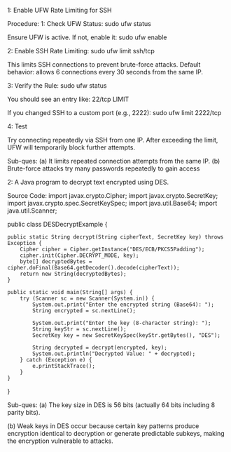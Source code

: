 1: Enable UFW Rate Limiting for SSH

Procedure:
1: Check UFW Status: sudo ufw status

Ensure UFW is active. If not, enable it: sudo ufw enable

2: Enable SSH Rate Limiting: sudo ufw limit ssh/tcp

This limits SSH connections to prevent brute-force attacks.
Default behavior: allows 6 connections every 30 seconds from the same IP.

3: Verify the Rule: sudo ufw status

You should see an entry like: 22/tcp        LIMIT

If you changed SSH to a custom port (e.g., 2222): sudo ufw limit 2222/tcp

4: Test

Try connecting repeatedly via SSH from one IP.
After exceeding the limit, UFW will temporarily block further attempts.


Sub-ques:
(a) It limits repeated connection attempts from the same IP.
(b) Brute-force attacks try many passwords repeatedly to gain access


2: A Java program to decrypt text encrypted using DES.

Source Code:
import javax.crypto.Cipher;
import javax.crypto.SecretKey;
import javax.crypto.spec.SecretKeySpec;
import java.util.Base64;
import java.util.Scanner;

public class DESDecryptExample {

    public static String decrypt(String cipherText, SecretKey key) throws Exception {
        Cipher cipher = Cipher.getInstance("DES/ECB/PKCS5Padding");
        cipher.init(Cipher.DECRYPT_MODE, key);
        byte[] decryptedBytes = cipher.doFinal(Base64.getDecoder().decode(cipherText));
        return new String(decryptedBytes);
    }

    public static void main(String[] args) {
        try (Scanner sc = new Scanner(System.in)) {
            System.out.print("Enter the encrypted string (Base64): ");
            String encrypted = sc.nextLine();

            System.out.print("Enter the key (8-character string): ");
            String keyStr = sc.nextLine();
            SecretKey key = new SecretKeySpec(keyStr.getBytes(), "DES");

            String decrypted = decrypt(encrypted, key);
            System.out.println("Decrypted Value: " + decrypted);
        } catch (Exception e) {
            e.printStackTrace();
        }
    }
}


Sub-ques:
(a) The key size in DES is 56 bits (actually 64 bits including 8 parity bits).

(b) Weak keys in DES occur because certain key patterns produce encryption identical to decryption or generate predictable subkeys, making the encryption vulnerable to attacks.